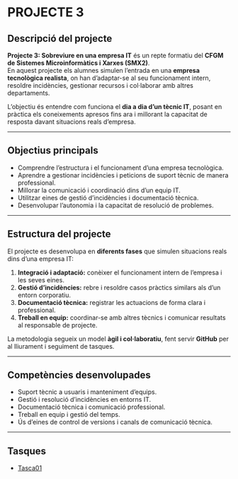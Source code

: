 # PROJECTE 3

## Descripció del projecte
**Projecte 3: Sobreviure en una empresa IT** és un repte formatiu del **CFGM de Sistemes Microinformàtics i Xarxes (SMX2)**.  
En aquest projecte els alumnes simulen l’entrada en una **empresa tecnològica realista**, on han d’adaptar-se al seu funcionament intern, resoldre incidències, gestionar recursos i col·laborar amb altres departaments.  

L’objectiu és entendre com funciona el **dia a dia d’un tècnic IT**, posant en pràctica els coneixements apresos fins ara i millorant la capacitat de resposta davant situacions reals d’empresa.

---

## Objectius principals
- Comprendre l’estructura i el funcionament d’una empresa tecnològica.  
- Aprendre a gestionar incidències i peticions de suport tècnic de manera professional.  
- Millorar la comunicació i coordinació dins d’un equip IT.  
- Utilitzar eines de gestió d’incidències i documentació tècnica.  
- Desenvolupar l’autonomia i la capacitat de resolució de problemes.

---

## Estructura del projecte
El projecte es desenvolupa en **diferents fases** que simulen situacions reals dins d’una empresa IT:  
1. **Integració i adaptació:** conèixer el funcionament intern de l’empresa i les seves eines.  
2. **Gestió d’incidències:** rebre i resoldre casos pràctics similars als d’un entorn corporatiu.  
3. **Documentació tècnica:** registrar les actuacions de forma clara i professional.  
4. **Treball en equip:** coordinar-se amb altres tècnics i comunicar resultats al responsable de projecte.

La metodologia segueix un model **àgil i col·laboratiu**, fent servir **GitHub** per al lliurament i seguiment de tasques.

---

## Competències desenvolupades
- Suport tècnic a usuaris i manteniment d’equips.  
- Gestió i resolució d’incidències en entorns IT.  
- Documentació tècnica i comunicació professional.  
- Treball en equip i gestió del temps.  
- Ús d’eines de control de versions i canals de comunicació tècnica.  

---

## Tasques
- [Tasca01](tascas01/readme.md)
